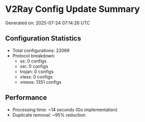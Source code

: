# V2Ray Config Update Summary
Generated on: 2025-07-24 07:14:26 UTC

## Configuration Statistics
- Total configurations: 22069
- Protocol breakdown:
  - ss: 0 configs
  - ssr: 0 configs
  - trojan: 0 configs
  - vless: 0 configs
  - vmess: 1351 configs

## Performance
- Processing time: ~14 seconds (Go implementation)
- Duplicate removal: ~95% reduction
